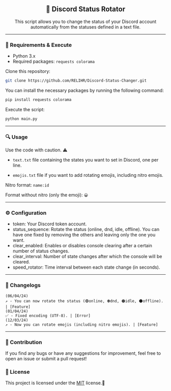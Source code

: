 <div id="top"></div>
<br/>
<div align="center">
  
  <h2 align="center">🔄️ Discord Status Rotator</h3>

  <p align="center">
    This script allows you to change the status of your Discord account automatically from the statuses defined in a text file.
  </p>
</div>

---------------------------------------

### 📂 Requirements & Execute
- Python 3.x 
- Required packages: ``requests colorama``

Clone this repository:

```bash
git clone https://github.com/RELIHR/Discord-Status-Changer.git
```

You can install the necessary packages by running the following command:

```bash
pip install requests colorama
```
Execute the script:

```bash
python main.py
```
---------------------------------------

### 🔍 Usage

Use the code with caution. ⚠️


- `text.txt` file containing the states you want to set in Discord, one per line.

- `emojis.txt` file if you want to add rotating emojis, including nitro emojis.

Nitro format: `name:id`

Format without nitro (only the emoji): `😀`

---------------------------------------

### ⚙️ Configuration

- token: Your Discord token account.
- status_sequence: Rotate the status (online, dnd, idle, offline). You can have one fixed by removing the others and leaving only the one you want.
- clear_enabled: Enables or disables console clearing after a certain number of status changes.
- clear_interval: Number of state changes after which the console will be cleared.
- speed_rotator: Time interval between each state change (in seconds).

---------------------------------------

### 📃 Changelogs

```
(06/04/24)
↗️ - You can now rotate the status (🟢online, ⛔dnd, 🟠idle, 🌑offline). | [Feature]
(01/04/24)
✅ - Fixed encoding (UTF-8). | [Error]
(12/03/24)
↗️ - Now you can rotate emojis (including nitro emojis). | [Feature]
```

---------------------------------------

### 🤝 Contribution
If you find any bugs or have any suggestions for improvement, feel free to open an issue or submit a pull request!


### 📖 License

This project is licensed under the [MIT](https://choosealicense.com/licenses/mit/) license.👀

